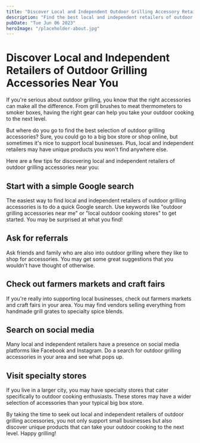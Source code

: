 ```yaml
---
title: "Discover Local and Independent Outdoor Grilling Accessory Retailers near You"
description: "Find the best local and independent retailers of outdoor grilling accessories near you. Grill like a pro with these top-notch accessories."
pubDate: "Tue Jun 06 2023"
heroImage: "/placeholder-about.jpg"
---
```


# Discover Local and Independent Retailers of Outdoor Grilling Accessories Near You

If you&#39;re serious about outdoor grilling, you know that the right accessories can make all the difference. From grill brushes to meat thermometers to smoker boxes, having the right gear can help you take your outdoor cooking to the next level.

But where do you go to find the best selection of outdoor grilling accessories? Sure, you could go to a big box store or shop online, but sometimes it&#39;s nice to support local businesses. Plus, local and independent retailers may have unique products you won&#39;t find anywhere else.

Here are a few tips for discovering local and independent retailers of outdoor grilling accessories near you:

## Start with a simple Google search

The easiest way to find local and independent retailers of outdoor grilling accessories is to do a quick Google search. Use keywords like &#34;outdoor grilling accessories near me&#34; or &#34;local outdoor cooking stores&#34; to get started. You may be surprised at what you find!

## Ask for referrals

Ask friends and family who are also into outdoor grilling where they like to shop for accessories. You may get some great suggestions that you wouldn&#39;t have thought of otherwise.

## Check out farmers markets and craft fairs

If you&#39;re really into supporting local businesses, check out farmers markets and craft fairs in your area. You may find vendors selling everything from handmade grill grates to specialty spice blends.

## Search on social media

Many local and independent retailers have a presence on social media platforms like Facebook and Instagram. Do a search for outdoor grilling accessories in your area and see what pops up.

## Visit specialty stores

If you live in a larger city, you may have specialty stores that cater specifically to outdoor cooking enthusiasts. These stores may have a wider selection of accessories than your typical big box store.

By taking the time to seek out local and independent retailers of outdoor grilling accessories, you not only support small businesses but also discover unique products that can take your outdoor cooking to the next level. Happy grilling!